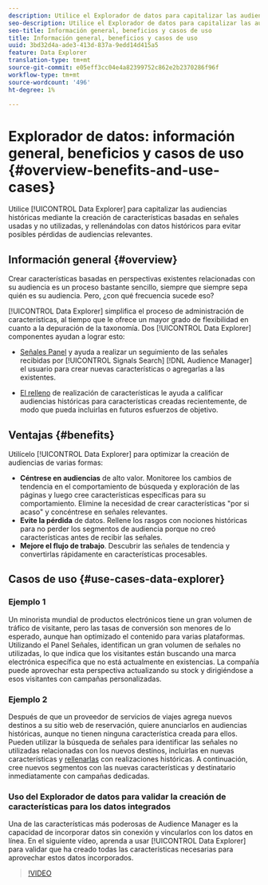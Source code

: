 ```yaml
---
description: Utilice el Explorador de datos para capitalizar las audiencias históricas generando características basadas en señales usadas y no utilizadas, y rellenándolas con datos históricos para evitar posibles pérdidas de audiencias relevantes.
seo-description: Utilice el Explorador de datos para capitalizar las audiencias históricas generando características basadas en señales usadas y no utilizadas, y rellenándolas con datos históricos para evitar posibles pérdidas de audiencias relevantes.
seo-title: Información general, beneficios y casos de uso
title: Información general, beneficios y casos de uso
uuid: 3bd32d4a-ade3-413d-837a-9edd14d415a5
feature: Data Explorer
translation-type: tm+mt
source-git-commit: e05eff3cc04e4a82399752c862e2b2370286f96f
workflow-type: tm+mt
source-wordcount: '496'
ht-degree: 1%

---
```



# Explorador de datos: información general, beneficios y casos de uso {#overview-benefits-and-use-cases}

Utilice [!UICONTROL Data Explorer] para capitalizar las audiencias históricas mediante la creación de características basadas en señales usadas y no utilizadas, y rellenándolas con datos históricos para evitar posibles pérdidas de audiencias relevantes.

## Información general {#overview}

Crear características basadas en perspectivas existentes relacionadas con su audiencia es un proceso bastante sencillo, siempre que siempre sepa quién es su audiencia. Pero, ¿con qué frecuencia sucede eso?

[!UICONTROL Data Explorer] simplifica el proceso de administración de características, al tiempo que le ofrece un mayor grado de flexibilidad en cuanto a la depuración de la taxonomía. Dos [!UICONTROL Data Explorer] componentes ayudan a lograr esto:

* [Señales Panel](../../features/data-explorer/data-explorer-signals-dashboard.md) y ayuda a realizar un seguimiento de las señales recibidas por [!UICONTROL Signals Search] [!DNL Audience Manager] el usuario para crear nuevas características o agregarlas a las existentes.

* [El relleno](../../features/data-explorer/data-explorer-trait-backfill.md) de realización de características le ayuda a calificar audiencias históricas para características creadas recientemente, de modo que pueda incluirlas en futuros esfuerzos de objetivo.

## Ventajas {#benefits}

Utilícelo [!UICONTROL Data Explorer] para optimizar la creación de audiencias de varias formas:

* **Céntrese en audiencias** de alto valor. Monitoree los cambios de tendencia en el comportamiento de búsqueda y exploración de las páginas y luego cree características específicas para su comportamiento. Elimine la necesidad de crear características &quot;por si acaso&quot; y concéntrese en señales relevantes.
* **Evite la pérdida** de datos. Rellene los rasgos con nociones históricas para no perder los segmentos de audiencia porque no creó características antes de recibir las señales.
* **Mejore el flujo de trabajo**. Descubrir las señales de tendencia y convertirlas rápidamente en características procesables.

## Casos de uso {#use-cases-data-explorer}

### Ejemplo 1

Un minorista mundial de productos electrónicos tiene un gran volumen de tráfico de visitante, pero las tasas de conversión son menores de lo esperado, aunque han optimizado el contenido para varias plataformas. Utilizando el Panel [](../../features/data-explorer/data-explorer-signals-dashboard.md)Señales, identifican un gran volumen de señales no utilizadas, lo que indica que los visitantes están buscando una marca electrónica específica que no está actualmente en existencias. La compañía puede aprovechar esta perspectiva actualizando su stock y dirigiéndose a esos visitantes con campañas personalizadas.

### Ejemplo 2

Después de que un proveedor de servicios de viajes agrega nuevos destinos a su sitio web de reservación, quiere anunciarlos en audiencias históricas, aunque no tienen ninguna característica creada para ellos. Pueden utilizar la búsqueda de señales para identificar las señales no utilizadas relacionadas con los nuevos destinos, incluirlas en nuevas características y [rellenarlas](../../features/data-explorer/data-explorer-trait-backfill.md) con realizaciones históricas. A continuación, cree nuevos segmentos con las nuevas características y destinatario inmediatamente con campañas dedicadas.

### Uso del Explorador de datos para validar la creación de características para los datos integrados

Una de las características más poderosas de Audience Manager es la capacidad de incorporar datos sin conexión y vincularlos con los datos en línea. En el siguiente vídeo, aprenda a usar [!UICONTROL Data Explorer] para validar que ha creado todas las características necesarias para aprovechar estos datos incorporados.

>[!VIDEO](https://video.tv.adobe.com/v/25149/)